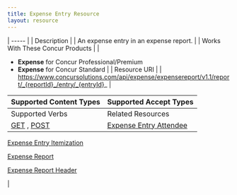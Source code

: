 ```yaml
---
title: Expense Entry Resource 
layout: resource
---
```






| ----- |
|  Description |
|  An expense entry in an expense report. |
|  Works With These Concur Products |
|

* **Expense** for Concur Professional/Premium
* **Expense** for Concur Standard
 |
|  Resource URI |
|  https://www.concursolutions.com/api/expense/expensereport/v1.1/report/_{reportId}_/entry/_{entryId}_ |

| Supported Content Types | Supported Accept Types    |
| ----------------------- | ------------------------- |
| Supported Verbs         | Related Resources         |
| [GET][1] , [POST][2]    | [Expense Entry Attendee][3]

[Expense Entry Itemization][4]

[Expense Report][5]

[Expense Report Header][6]

 |

  


[1]: https://developer.concur.com/expense-report/expense-entry-resource/get-expense-entry-details
[2]: https://developer.concur.com/expense-report/expense-entry-resource/post-entries
[3]: https://developer.concur.com/expense-report/expense-entry-attendee-resource
[4]: https://developer.concur.com/expense-report/expense-entry-itemization-resource
[5]: https://developer.concur.com/expense-report/expense-report-resource
[6]: https://developer.concur.com/expense-report/expense-report-header-resource
